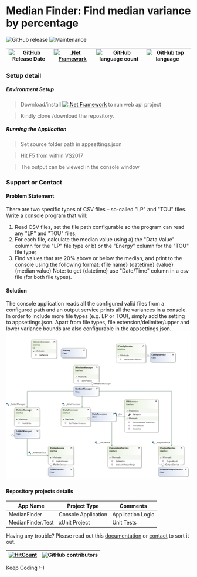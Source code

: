 # Median Finder: Find median variance by percentage
![GitHub release](https://img.shields.io/github/release/singhrahulnet/medianfinder.svg?style=for-the-badge) ![Maintenance](https://img.shields.io/maintenance/yes/2019.svg?style=for-the-badge)

![GitHub Release Date](https://img.shields.io/github/release-date/singhrahulnet/medianfinder.svg?style=plastic) |[![.Net Framework](https://img.shields.io/badge/DotNet-Framework_2.1-blue.svg?style=plastic)](https://www.microsoft.com/net/download/dotnet-core/2.1) | ![GitHub language count](https://img.shields.io/github/languages/count/singhrahulnet/medianfinder.svg?style=plastic)| ![GitHub top language](https://img.shields.io/github/languages/top/singhrahulnet/medianfinder.svg) 
| ---        | ---      | ---       | --- |



### Setup detail

##### Environment Setup

> Download/install [![.Net Framework](https://img.shields.io/badge/DotNet-Framework_2.1-blue.svg?style=plastic)](https://www.microsoft.com/net/download/dotnet-core/2.1) to run web api project   
 

>   Kindly clone /download the repository.


##### Running the Application
> Set source folder path in appsettings.json

> Hit F5 from within VS2017

> The output can be viewed in the console window
### Support or Contact


#### Problem Statement

There are two specific types of CSV files – so-called "LP" and "TOU"
files. Write a console program that will:
1. Read CSV files, set the file path configurable so the program can read any "LP" and
"TOU" files;
2. For each file, calculate the median value using a) the "Data Value" column for the
"LP" file type or b) or the "Energy" column for the "TOU" file type;
3. Find values that are 20% above or below the median, and print to the console using
the following format:
{file name} {datetime} {value} {median value}
Note: to get {datetime} use "Date/Time" column in a csv file (for both file
types).

#### Solution
The console application reads all the configured valid files from a configured path and an output service prints all the variances in a console.
In order to include more file types (e.g. LP or TOU), simply add the setting to appsettings.json. Apart from file types, file extension/delimiter/upper and lower variance bounds are also configurable in the appsettings.json.
<img width="1469" src="https://github.com/singhrahulnet/MedianFinder/blob/master/ClassDiagram.PNG">
#### Repository projects details

| App Name| Project Type | Comments|
| --- | --- | --- |
| MedianFinder| Console Application| Application Logic | 
| MedianFinder.Test | xUnit Project  |Unit Tests|

Having any trouble? Please read out this [documentation](https://github.com/singhrahulnet/medianfinder/blob/master/README.md) or [contact](mailto:singh.rahul.net@gmail.com) to sort it out.

[![HitCount](http://hits.dwyl.io/singhrahulnet/lms/projects/1.svg)](http://hits.dwyl.io/singhrahulnet/lms.api/projects/1) | ![GitHub contributors](https://img.shields.io/github/contributors/singhrahulnet/lms.api.svg?style=plastic)|
 | --- | --- |
 
 
Keep Coding :-) 
